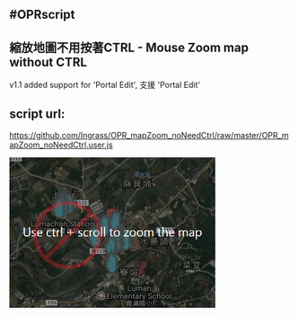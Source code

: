 ## #OPRscript
## 縮放地圖不用按著CTRL - Mouse Zoom map without CTRL

v1.1 added support for 'Portal Edit', 支援 'Portal Edit'

## script url:
https://github.com/Ingrass/OPR_mapZoom_noNeedCtrl/raw/master/OPR_mapZoom_noNeedCtrl.user.js

![readme](readme1.png)